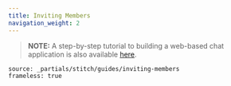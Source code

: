 ```yaml
---
title: Inviting Members
navigation_weight: 2
---
```


> **NOTE:** A step-by-step tutorial to building a web-based chat application is also available [here](/client-sdk/tutorials/in-app-messaging/introduction).

```tabbed_content
source: _partials/stitch/guides/inviting-members
frameless: true
```
